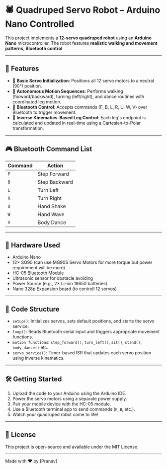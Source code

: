 
#  🕷️ Quadruped Servo Robot – Arduino Nano Controlled

This project implements a **12-servo quadruped robot** using an **Arduino Nano** microcontroller. The robot features **realistic walking and movement patterns**, **Bluetooth control**

---

## 🚀 Features

- 🔄 **Basic Servo Initialization**: Positions all 12 servo motors to a neutral (90°) position.
- 🤖 **Autonomous Motion Sequences**: Performs walking (forward/backward), turning (left/right), and dance routines with coordinated leg motion.
- 📱 **Bluetooth Control**: Accepts commands (F, B, L, R, U, W, V) over Bluetooth to trigger movement.
- 🧠 **Inverse Kinematics-Based Leg Control**: Each leg's endpoint is calculated and updated in real-time using a Cartesian-to-Polar transformation.

---

## 🎮 Bluetooth Command List

| Command | Action        |
|---------|---------------|
| `F`     | Step Forward  |
| `B`     | Step Backward |
| `L`     | Turn Left     |
| `R`     | Turn Right    |
| `U`     | Hand Shake    |
| `W`     | Hand Wave     |
| `V`     | Body Dance    |

---

## 🔧 Hardware Used

- Arduino Nano
- 12× SG90 (can use MG90S Servo Motors for more torque but power requirement will be more) 
- HC-05 Bluetooth Module
- Ultrasonic sensor for obstacle avoiding
- Power Source (e.g., 2× Li-ion 18650 batteries)
- Nano 328p Expansion board (to controll 12 servos)

---

## 📂 Code Structure

- `setup()`: Initializes servos, sets default positions, and starts the servo service.
- `loop()`: Reads Bluetooth serial input and triggers appropriate movement functions.
- `motion functions`: `step_forward()`, `turn_left()`, `sit()`, `stand()`, `body_dance()` etc.
- `servo_service()`: Timer-based ISR that updates each servo position using inverse kinematics.

---

## 🛠️ Getting Started

1. Upload the code to your Arduino using the Arduino IDE.
2. Power the servo motors using a separate power supply.
3. Pair your mobile device with the HC-05 module.
4. Use a Bluetooth terminal app to send commands (`F`, `B`, etc.).
5. Watch your quadruped robot come to life!


---

## 📃 License

This project is open-source and available under the MIT License.

---

Made with ❤️ by [Pranav]
